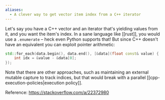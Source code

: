 ```yaml
---
aliases:
  - A clever way to get vector item index from a C++ iterator
---
```

Let's say you have a C++ vector and an iterator that's yielding values from it, and you want the item's index. In a sane language like [[rust]], you would use a `.enumerate` – heck even Python supports that! But since C++ doesn't have an equivalent you can exploit pointer arithmetic:
```cpp
std::for_each(data.begin(), data.end(), [&data](float const& value) {
    int idx = &value - &data[0];
});
```

Note that there are other approaches, such as maintaining an external mutable capture to track indices, but that would break with a parallel [[cpp-execution-policies|execution policy]].

Reference: https://stackoverflow.com/a/22372980